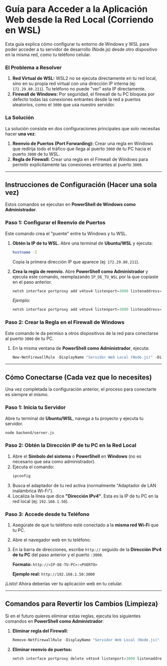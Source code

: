 # Guía para Acceder a la Aplicación Web desde la Red Local (Corriendo en WSL)

Esta guía explica cómo configurar tu entorno de Windows y WSL para poder acceder a tu servidor de desarrollo (Node.js) desde otro dispositivo en la misma red, como tu teléfono celular.

### El Problema a Resolver

1.  **Red Virtual de WSL:** WSL2 no se ejecuta directamente en tu red local, sino en su propia red virtual con una dirección IP interna (ej: `172.29.80.211`). Tu teléfono no puede "ver" esta IP directamente.
2.  **Firewall de Windows:** Por seguridad, el firewall de tu PC bloquea por defecto todas las conexiones entrantes desde la red a puertos aleatorios, como el `3000` que usa nuestro servidor.

### La Solución

La solución consiste en dos configuraciones principales que solo necesitas hacer **una vez**:

1.  **Reenvío de Puertos (Port Forwarding):** Crear una regla en Windows que redirija todo el tráfico que llega al puerto `3000` de tu PC hacia el puerto `3000` de tu WSL.
2.  **Regla de Firewall:** Crear una regla en el Firewall de Windows para permitir explícitamente las conexiones entrantes al puerto `3000`.

---

## Instrucciones de Configuración (Hacer una sola vez)

Estos comandos se ejecutan en **PowerShell de Windows como Administrador**.

### Paso 1: Configurar el Reenvío de Puertos

Este comando crea el "puente" entre tu Windows y tu WSL.

1.  **Obtén la IP de tu WSL.** Abre una terminal de **Ubuntu/WSL** y ejecuta:
    ```bash
    hostname -I
    ```
    Copia la primera dirección IP que aparece (ej: `172.29.80.211`).

2.  **Crea la regla de reenvío.** Abre **PowerShell como Administrador** y ejecuta este comando, reemplazando `IP_DE_TU_WSL` por la que copiaste en el paso anterior.

    ```powershell
    netsh interface portproxy add v4tov4 listenport=3000 listenaddress=0.0.0.0 connectport=3000 connectaddress=IP_DE_TU_WSL
    ```
    *Ejemplo:*
    ```powershell
    netsh interface portproxy add v4tov4 listenport=3000 listenaddress=0.0.0.0 connectport=3000 connectaddress=172.29.80.211
    ```

### Paso 2: Crear la Regla en el Firewall de Windows

Este comando le da permiso a otros dispositivos de la red para conectarse al puerto `3000` de tu PC.

1.  En la misma ventana de **PowerShell como Administrador**, ejecuta:
    ```powershell
    New-NetFirewallRule -DisplayName "Servidor Web Local (Node.js)" -Direction Inbound -Action Allow -Protocol TCP -LocalPort 3000
    ```

---

## Cómo Conectarse (Cada vez que lo necesites)

Una vez completada la configuración anterior, el proceso para conectarte es siempre el mismo.

### Paso 1: Inicia tu Servidor

Abre tu terminal de **Ubuntu/WSL**, navega a tu proyecto y ejecuta tu servidor.
```bash
node backend/server.js
```

### Paso 2: Obtén la Dirección IP de tu PC en la Red Local

1.  Abre el **Símbolo del sistema** o **PowerShell** en **Windows** (no es necesario que sea como administrador).
2.  Ejecuta el comando:
    ```cmd
    ipconfig
    ```
3.  Busca el adaptador de tu red activa (normalmente "Adaptador de LAN inalámbrica Wi-Fi").
4.  Localiza la línea que dice **"Dirección IPv4"**. Esta es la IP de tu PC en la red local (ej: `192.168.1.50`).

### Paso 3: Accede desde tu Teléfono

1.  Asegúrate de que tu teléfono esté conectado a la **misma red Wi-Fi** que tu PC.
2.  Abre el navegador web en tu teléfono.
3.  En la barra de direcciones, escribe `http://` seguido de la **Dirección IPv4 de tu PC** del paso anterior y el puerto `:3000`.

    **Formato:** `http://<IP-DE-TU-PC>:<PUERTO>`

    **Ejemplo real:** `http://192.168.1.50:3000`

¡Listo! Ahora deberías ver tu aplicación web en tu celular.

---

## Comandos para Revertir los Cambios (Limpieza)

Si en el futuro quieres eliminar estas reglas, ejecuta los siguientes comandos en **PowerShell como Administrador**:

1.  **Eliminar regla del Firewall:**
    ```powershell
    Remove-NetFirewallRule -DisplayName "Servidor Web Local (Node.js)"
    ```
2.  **Eliminar reenvío de puertos:**
    ```powershell
    netsh interface portproxy delete v4tov4 listenport=3000 listenaddress=0.0.0.0
    ```
